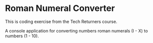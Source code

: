 # Roman Numeral Converter

This is coding exercise from the Tech Returners course.

A console application for converting numbers roman numerals (I - X) to numbers (1 - 10).
